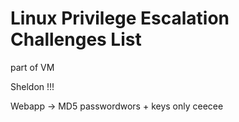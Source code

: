 # Linux Privilege Escalation Challenges List
part of VM

Sheldon !!!

Webapp -> MD5 passwordwors + keys
only ceecee
